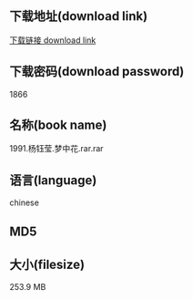 ## 下载地址(download link)
[下载链接 download link](https://voluble-croquembouche-d321dc.netlify.app/?s=1991.%E6%9D%A8%E9%92%B0%E8%8E%B9.%E6%A2%A6%E4%B8%AD%E8%8A%B1.rar)

## 下载密码(download password)
1866

## 名称(book name)
1991.杨钰莹.梦中花.rar.rar

## 语言(language)
chinese

## MD5


## 大小(filesize)
253.9 MB
